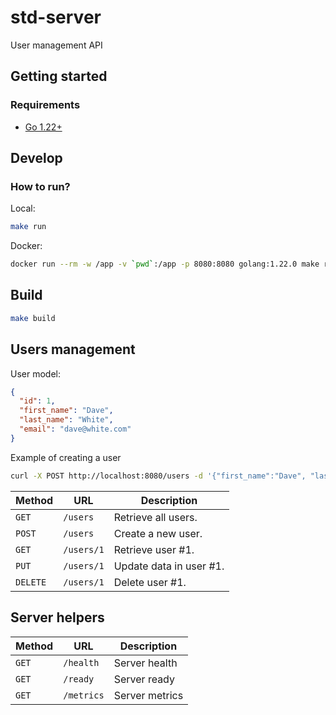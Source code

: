 # std-server
User management API

## Getting started

### Requirements

- [Go 1.22+](https://go.dev/dl/)

## Develop

### How to run?

Local:
```bash
make run
```

Docker:
```bash
docker run --rm -w /app -v `pwd`:/app -p 8080:8080 golang:1.22.0 make run
```

## Build
```bash
make build
```

## Users management

User model:
```json
{
  "id": 1,
  "first_name": "Dave",
  "last_name": "White",
  "email": "dave@white.com"
}
```

Example of creating a user
```bash
curl -X POST http://localhost:8080/users -d '{"first_name":"Dave", "last_name": "White", "email": "dave@white.com"}'
```

| Method   | URL        | Description             |
|----------|------------|-------------------------|
| `GET`    | `/users`   | Retrieve all users.     |
| `POST`   | `/users`   | Create a new user.      |
| `GET`    | `/users/1` | Retrieve user #1.       |
| `PUT`    | `/users/1` | Update data in user #1. |
| `DELETE` | `/users/1` | Delete user #1.         |

## Server helpers

| Method   | URL        | Description    |
|----------|------------|----------------|
| `GET`    | `/health`  | Server health  |
| `GET`    | `/ready`   | Server ready   |
| `GET`    | `/metrics` | Server metrics |

